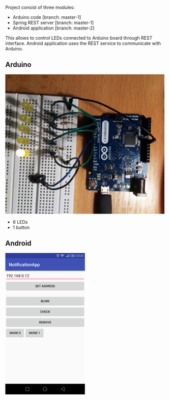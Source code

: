 Project consist of three modules:
* Arduino code [branch: master-1]
* Spring REST server [branch: master-1]
* Android application [branch: master-2]

This allows to control LEDs connected to Arduino board through REST interface. 
Android application uses the REST service to communicate with Arduino.

## Arduino
<img src="https://raw.githubusercontent.com/pawkrol/notification/master-1/imgs/board.jpg" width="500">

* 6 LEDs
* 1 button

## Android
<img src="https://raw.githubusercontent.com/pawkrol/notification/master-1/imgs/android.png" width="250">
